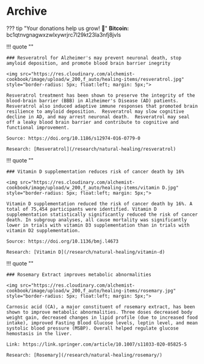 # Archive

??? tip "Your donations help us grow! :seedling:"
    **Bitcoin:** bc1qtnvgnagwxzwlxywrjrc7l29kt23la3nfj8jvls

!!! quote ""

    ### Resveratrol for Alzheimer's may prevent neuronal death, stop amyloid deposition, and promote blood brain barrier inegrity

    <img src="https://res.cloudinary.com/alchemist-cookbook/image/upload/w_200,f_auto/healing-items/resveratrol.jpg" style="border-radius: 5px; float:left; margin: 5px;">

    Resveratrol treatment has been shown to preserve the integrity of the blood-brain barrier (BBB) in Alzheimer's Disease (AD) patients. Resveratrol also induced adaptive immune responses that promoted brain resilience to amyloid deposition.  Resveratrol may slow cognitive decline in AD, and may arrest neuronal death.  Resveratrol may seal off a leaky blood brain barrier and contribute to cognitive and functional improvement.

    Source: https://doi.org/10.1186/s12974-016-0779-0
    
    Research: [Resveratrol](/research/natural-healing/resveratrol)

!!! quote ""

    ### Vitamin D supplementation reduces risk of cancer death by 16%

    <img src="https://res.cloudinary.com/alchemist-cookbook/image/upload/w_200,f_auto/healing-items/vitamin D.jpg" style="border-radius: 5px; float:left; margin: 5px;">

    Vitamin D supplementation reduced the risk of cancer death by 16%. A total of 75,454 participants were identified. Vitamin D supplementation statistically significantly reduced the risk of cancer death. In subgroup analyses, all cause mortality was significantly lower in trials with vitamin D3 supplementation than in trials with vitamin D2 supplementation.
    
    Source: https://doi.org/10.1136/bmj.l4673

    Research: [Vitamin D](/research/natural-healing/vitamin-d)

!!! quote ""

    ### Rosemary Extract improves metabolic abnormalities

    <img src="https://res.cloudinary.com/alchemist-cookbook/image/upload/w_200,f_auto/healing-items/rosemary.jpg" style="border-radius: 5px; float:left; margin: 5px;">

    Carnosic acid (CA), a major constituent of rosemary extract, has been shown to improve metabolic abnormalities. Three doses decreased body weight gain, decreased changes in lipid profile (due to increased food intake), improved Fasting Blood Glucose levels, leptin level, and mean systolic blood pressure (MSBP). Overall helped regulate glucose hemostasis in the liver.
    
    Link: https://link.springer.com/article/10.1007/s11033-020-05825-5

    Research: [Rosemary](/research/natural-healing/rosemary/)